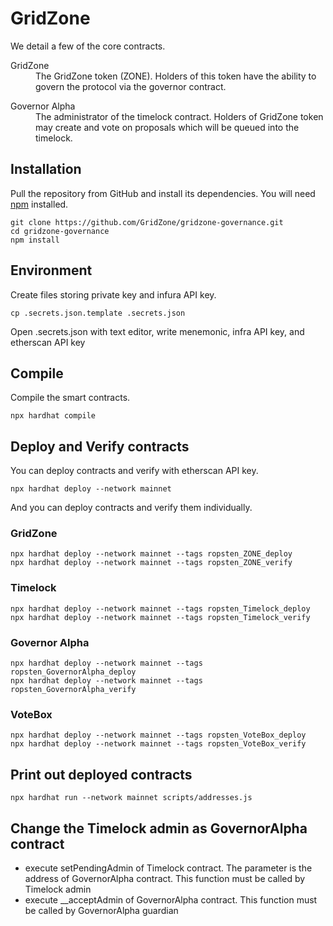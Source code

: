 # GridZone

We detail a few of the core contracts.

<dl>
  <dt>GridZone</dt>
  <dd>The GridZone token (ZONE). Holders of this token have the ability to govern the protocol via the governor contract.</dd>
</dl>

<dl>
  <dt>Governor Alpha</dt>
  <dd>The administrator of the timelock contract. Holders of GridZone token may create and vote on proposals which will be queued into the timelock.</dd>
</dl>

## Installation
Pull the repository from GitHub and install its dependencies. You will need [npm](https://docs.npmjs.com/cli/install) installed.

    git clone https://github.com/GridZone/gridzone-governance.git
    cd gridzone-governance
    npm install

## Environment

Create files storing private key and infura API key.

    cp .secrets.json.template .secrets.json

Open .secrets.json with text editor, write menemonic, infra API key, and etherscan API key

## Compile

Compile the smart contracts.

	npx hardhat compile


## Deploy and Verify contracts

You can deploy contracts and verify with etherscan API key.

	npx hardhat deploy --network mainnet

And you can deploy contracts and verify them individually.

### GridZone

	npx hardhat deploy --network mainnet --tags ropsten_ZONE_deploy
	npx hardhat deploy --network mainnet --tags ropsten_ZONE_verify

### Timelock

	npx hardhat deploy --network mainnet --tags ropsten_Timelock_deploy
	npx hardhat deploy --network mainnet --tags ropsten_Timelock_verify

### Governor Alpha

	npx hardhat deploy --network mainnet --tags ropsten_GovernorAlpha_deploy
	npx hardhat deploy --network mainnet --tags ropsten_GovernorAlpha_verify

### VoteBox

	npx hardhat deploy --network mainnet --tags ropsten_VoteBox_deploy
	npx hardhat deploy --network mainnet --tags ropsten_VoteBox_verify

## Print out deployed contracts

    npx hardhat run --network mainnet scripts/addresses.js

## Change the Timelock admin as GovernorAlpha contract

* execute setPendingAdmin of Timelock contract. The parameter is the address of GovernorAlpha contract. This function must be called by Timelock admin
* execute __acceptAdmin of GovernorAlpha contract. This function must be called by GovernorAlpha guardian
